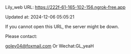 Lily_web URL: https://222f-61-165-102-156.ngrok-free.app

Updated at: 2024-12-06 05:05:21

If you cannot open this URL, the server might be down.

Please contact: 

goley04@foxmail.com Or Wechat:GL_yeaH